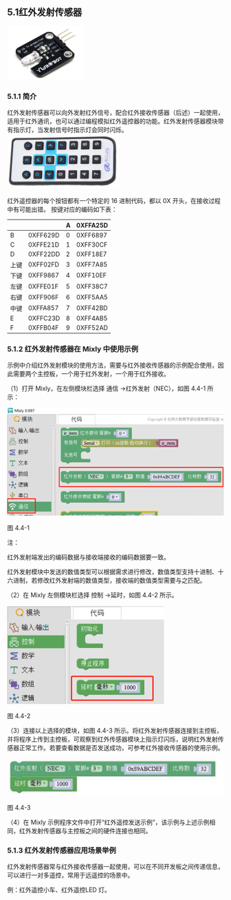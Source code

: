 ## 5.1红外发射传感器

![](/assets/硬件1214081.png)

<extoc></extoc>





### 5.1.1 简介

红外发射传感器可以向外发射红外信号，配合红外接收传感器（后述）一起使用，适用于红外通讯，也可以通过编程模拟红外遥控器的功能。红外发射传感器模块带有指示灯，当发射信号时指示灯会同时闪烁。
![](/assets/硬件1214082.png)

红外遥控器的每个按钮都有一个特定的 16 进制代码，都以 0X 开头，在接收过程中有可能出错。 按键对应的编码如下表：

|  |  | A | 0XFFA25D |
| :--- | :--- | :--- | :--- |
| B | 0XFF629D | 0 | 0XFF6897 |
| C | 0XFFE21D | 1 | 0XFF30CF |
| D | 0XFF22DD | 2 | 0XFF18E7 |
| 上键 | 0XFF02FD | 3 | 0XFF7A85 |
| 下键 | 0XFF9867 | 4 | 0XFF10EF |
| 左键 | 0XFFE01F | 5 | 0XFF38C7 |
| 右键 | 0XFF906F | 6 | 0XFF5AA5 |
| 中键 | 0XFFA857 | 7 | 0XFF42BD |
| E | 0XFFC23D | 8 | 0XFF4AB5 |
| F | 0XFFB04F | 9 | 0XFF52AD |



### 5.1.2 红外发射传感器在 Mixly 中使用示例

示例中介绍红外发射模块的使用方法，需要与红外接收传感器的示例配合使用，因此需要两个主控板，一个用于红外发射，一个用于红外接收。

（1）打开 Mixly，在左侧模块栏选择 通信 →红外发射（NEC），如图 4.4-1 所示：

![](/assets/硬件1214636.png)

图 4.4-1

注：

红外发射端发出的编码数据与接收端接收的编码数据要一致。

红外发射模块中发送的数值类型可以根据需求进行修改，数值类型支持十进制、十六进制，若修改红外发射端的数值类型，接收端的数值类型需要与之匹配。

（2）在 Mixly 左侧模块栏选择 控制 →延时，如图 4.4-2 所示。

![](/assets/硬件1214786.png)



图 4.4-2

（3）连接以上选择的模块，如图 4.4-3 所示。将红外发射传感器连接到主控板，并将程序上传到主控板，可观察到红外传感器模块上指示灯闪烁，说明红外发射传感器正常工作。若要查看数据是否发送成功，可参考红外接收传感器的使用示例。

![](/assets/硬件1214909.png)

图 4.4-3

（4）在 Mixly 示例程序文件中打开“红外遥控发送示例”，该示例与上述示例相同，红外发射传感器与主控板之间的硬件连接也相同。

### 5.1.3 红外发射传感器应用场景举例

红外发射传感器常与红外接收传感器一起使用，可以在不同开发板之间传递信息，可以进行一对多遥控，常用于远遥控的场景中。

例：红外遥控小车、红外遥控LED 灯。

